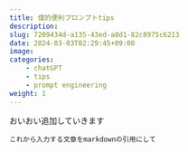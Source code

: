 ```yaml
---
title: 僕的便利プロンプトtips
description: 
slug: 7209434d-a135-43ed-a8d1-82c8975c6213
date: 2024-03-03T02:29:45+09:00
image: 
categories:
    - chatGPT
    - tips
    - prompt engineering 
weight: 1      
---
```


おいおい追加していきます

```
これから入力する文章をmarkdownの引用にして
```